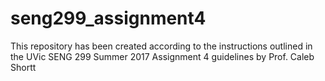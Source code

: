 # seng299_assignment4
This repository has been created according to the instructions outlined in the UVic SENG 299 Summer 2017 Assignment 4 guidelines by Prof. Caleb Shortt

